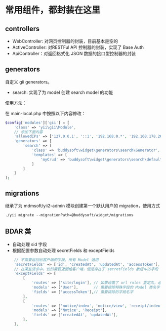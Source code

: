 # 常用组件，都封装在这里


## controllers

- WebController: 对网页控制器的封装，目前基本是空的
- ActiveController:  对RESTFul API 控制器的封装，实现了 Base Auth
- ApiController：对返回格式化 JSON 数据的接口型控制器的封装

## generators

自定义 gii generators。

- search: 实现了为 model 创建 search model 的功能

使用方法：

在 main-local.php 中按照以下内容修改：

```php
$config['modules']['gii'] = [
    'class' => 'yii\gii\Module',
    // 添加下面内容
    'allowedIPs' => ['127.0.0.1', '::1', '192.168.0.*', '192.168.178.20'],
    'generators' => [
        'search' => [
            'class' => 'buddysoft\widget\generators\search\Generator',
            'templates' => [
                'myCrud' => 'buddysoft\widget\generators\search\default',
            ]
        ]
    ]
];

```

## migrations

继承了为 mdmsoft/yii2-admin 模块创建第一个默认用户的 migration，使用方式

```shell
./yii migrate --migrationPath=@buddysoft/widget/migrations
```

## BDAR 类

- 自动处理 sid 字段
- 根据配置参数自动处理 secretFields 和 exceptFields

```php
    // 不需要返回给客户端的字段，所有 Model 通用
    'secretFields' => ['id', 'createdAt', 'updatedAt', 'accessToken'],
    // 在某些请求中，依然需要返回给客户端，但是存在于 secretFields 数组中的字段
    'exceptFields' => [
        [
            'routes' => ['site/login'], // 如果设置了 url rules 重定向，必须使用重定向后的路由
            'models' => ['User'],       // 需要排除特殊字段的 Model 类名字
            'fields' => ['accessToken'],// 需要排除的字段名字
        ],
        [
            'routes' => ['notice/index', 'notice/view', 'receipt/index', 'receipt/view'],
            'models' => ['Notice', 'Receipt'],
            'fields' => ['createdAt', 'updatedAt'],
        ],
    ],

```